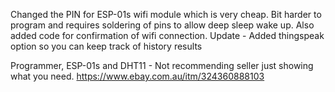 Changed the PIN for ESP-01s wifi module which is very cheap. Bit harder to program and requires soldering of pins to allow deep sleep wake up.
Also added code for confirmation of wifi connection.
Update - Added thingspeak option so you can keep track of history results

Programmer, ESP-01s and DHT11 - Not recommending seller just showing what you need.
https://www.ebay.com.au/itm/324360888103
